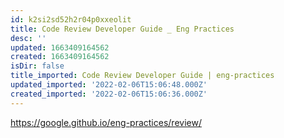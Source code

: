 ```yaml
---
id: k2si2sd52h2r04p0xxeolit
title: Code Review Developer Guide _ Eng Practices
desc: ''
updated: 1663409164562
created: 1663409164562
isDir: false
title_imported: Code Review Developer Guide | eng-practices
updated_imported: '2022-02-06T15:06:48.000Z'
created_imported: '2022-02-06T15:06:36.000Z'
---
```


https://google.github.io/eng-practices/review/